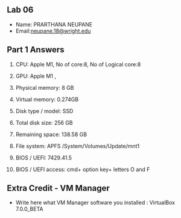 ## Lab 06

- Name: PRARTHANA NEUPANE 
- Email:neupane.18@wright.edu


## Part 1 Answers

1. CPU: Apple M1, No of core:8, No of Logical core:8
2. GPU: Apple M1 ,
3. Physical memory: 8 GB 
4. Virtual memory: 0.274GB
5. Disk type / model: SSD
6. Total disk size: 256 GB
7. Remaining space: 138.58 GB
8. File system: APFS
		/System/Volumes/Update/mnt1

9. BIOS / UEFI: 7429.41.5
10. BIOS / UEFI access: cmd+ option key+ letters O and F

## Extra Credit - VM Manager

- Write here what VM Manager software you installed 
: VirtualBox 7.0.0_BETA
